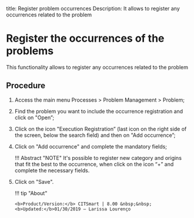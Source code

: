 title: Register problem occurrences
Description: It allows to register any occurrences related to the problem
# Register the occurrences of the problems

This functionality allows to register any occurrences related to the problem

Procedure
------------

1.  Access the main menu Processes \>
    Problem Management \> Problem;

2.  Find the problem you want to include the occurrence registration and click
    on "Open”;

3.  Click on the icon "Execution Registration” (last icon on the right side of
    the screen, below the search field) and then on "Add
    occurrence”;

4.  Click on "Add occurrence" and complete the mandatory fields;

    !!! Abstract "NOTE"
        It's possible to register new category and origins that fit the best to the
        occurrence, when click on the icon “+” and complete the necessary fields.

5.  Click on "Save".

    !!! tip "About"

        <b>Product/Version:</b> CITSmart | 8.00 &nbsp;&nbsp;
        <b>Updated:</b>01/30/2019 – Larissa Lourenço

